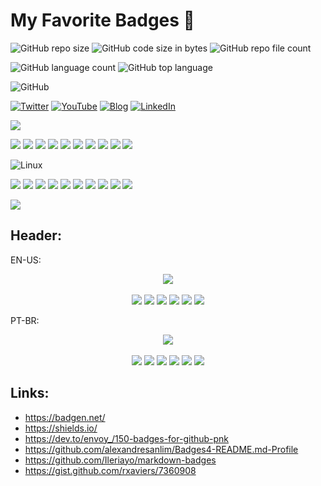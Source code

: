 # My Favorite Badges :purple_heart:

![GitHub repo size](https://img.shields.io/github/repo-size/melchisedech333/favorite-badges)
![GitHub code size in bytes](https://img.shields.io/github/languages/code-size/melchisedech333/favorite-badges)
![GitHub repo file count](https://img.shields.io/github/directory-file-count/melchisedech333/favorite-badges)

![GitHub language count](https://img.shields.io/github/languages/count/melchisedech333/favorite-badges?color=%23f34b7d)
![GitHub top language](https://img.shields.io/github/languages/top/melchisedech333/favorite-badges?color=%23f34b7d)

![GitHub](https://img.shields.io/github/license/melchisedech333/favorite-badges)

[![Twitter](https://img.shields.io/badge/Twitter-2aa9e0?style=for-the-badge&logo=twitter&logoColor=white)](https://twitter.com/Melchisedech333)
[![YouTube](https://img.shields.io/badge/YouTube-FF0000?style=for-the-badge&logo=youtube&logoColor=white)](https://www.youtube.com/channel/UC4Sh4wxncr5arnydpUfWPKw)
[![Blog](https://img.shields.io/badge/Blog-444444?style=for-the-badge&logo=github&logoColor=white)](https://melchisedech333.github.io/)
[![LinkedIn](https://img.shields.io/badge/LinkedIn-0077B5?style=for-the-badge&logo=linkedin&logoColor=white)](https://www.linkedin.com/in/melchisedech-rex-724152235/)

<img src="https://badgen.net/badge/love level/7 of 10/purple" >

![](https://badgen.net/badge/test1/test2/purple)
![](https://badgen.net/badge/color/blue/blue)
![](https://badgen.net/badge/color/cyan/cyan)
![](https://badgen.net/badge/color/green/green)
![](https://badgen.net/badge/color/yellow/yellow)
![](https://badgen.net/badge/color/orange/orange)
![](https://badgen.net/badge/color/red/red)
![](https://badgen.net/badge/color/pink/pink)
![](https://badgen.net/badge/color/grey/grey)
![](https://badgen.net/badge/color/black/black)

![Linux](https://img.shields.io/badge/Linux-FCC624?style=for-the-badge&logo=linux&logoColor=black)

![](https://img.shields.io/badge/Sass-CC6699?style=for-the-badge&logo=sass&logoColor=white)
![](https://img.shields.io/badge/CSS3-1572B6?style=for-the-badge&logo=css3&logoColor=white)
![](https://img.shields.io/badge/JavaScript-F7DF1E?style=for-the-badge&logo=javascript&logoColor=black)
![](https://img.shields.io/badge/JavaScript-323330?style=for-the-badge&logo=javascript&logoColor=F7DF1E)
![](https://img.shields.io/badge/TypeScript-007ACC?style=for-the-badge&logo=typescript&logoColor=white)
![](https://img.shields.io/badge/HTML5-E34F26?style=for-the-badge&logo=html5&logoColor=white)
![](https://img.shields.io/badge/C-00599C?style=for-the-badge&logo=c&logoColor=white)
![](https://img.shields.io/badge/C%2B%2B-00599C?style=for-the-badge&logo=c%2B%2B&logoColor=white)
![](https://img.shields.io/badge/PHP-777BB4?style=for-the-badge&logo=php&logoColor=white)
![](https://img.shields.io/badge/jQuery-0769AD?style=for-the-badge&logo=jquery&logoColor=white)

![](https://img.shields.io/badge/sponsor-30363D?style=for-the-badge&logo=GitHub-Sponsors&logoColor=#white)

## Header:

EN-US:

<p align="center">
    <a href="https://github.com/sponsors/melchisedech333"><img src="https://img.shields.io/badge/sponsor-30363D?style=for-the-badge&logo=GitHub-Sponsors&logoColor=#white" ></a>
    <br><br>
    <img src="https://badgen.net/badge/love level/7 of 10/purple" >
    <img src="https://img.shields.io/github/languages/count/melchisedech333/lex-yacc-experiments?color=%23f34b7d" >
    <img src="https://img.shields.io/github/languages/top/melchisedech333/lex-yacc-experiments?color=%23f34b7d" >
    <img src="https://img.shields.io/github/directory-file-count/melchisedech333/lex-yacc-experiments" >
    <img src="https://img.shields.io/github/repo-size/melchisedech333/lex-yacc-experiments" >
    <img src="https://img.shields.io/github/license/melchisedech333/lex-yacc-experiments" >
</p>

PT-BR:

<p align="center">
    <a href="https://github.com/sponsors/melchisedech333"><img src="https://img.shields.io/badge/patrocinar-30363D?style=for-the-badge&logo=GitHub-Sponsors&logoColor=#white" ></a>
    <br><br>
    <img src="https://badgen.net/badge/nível de amor/7 de 10/purple" >
    <img src="https://img.shields.io/github/languages/count/melchisedech333/lex-yacc-experiments?color=%23f34b7d&label=linguagens" >
    <img src="https://img.shields.io/github/languages/top/melchisedech333/lex-yacc-experiments?color=%23f34b7d" >
    <img src="https://img.shields.io/github/directory-file-count/melchisedech333/lex-yacc-experiments?label=arquivos" >
    <img src="https://img.shields.io/github/repo-size/melchisedech333/lex-yacc-experiments?label=tamanho repo" >
    <img src="https://img.shields.io/github/license/melchisedech333/lex-yacc-experiments?label=licen%C3%A7a" >
</p>

## Links:

- https://badgen.net/
- https://shields.io/
- https://dev.to/envoy_/150-badges-for-github-pnk
- https://github.com/alexandresanlim/Badges4-README.md-Profile
- https://github.com/Ileriayo/markdown-badges
- https://gist.github.com/rxaviers/7360908


